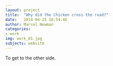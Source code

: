 ```yaml
---
layout: project
title:  "Why did the Chicken cross the road?"
date:   2014-04-25 16:54:46
author: Marcel Newman
categories:
- work
img: work_01.jpg
subjects: website
---
```

To get to the other side.